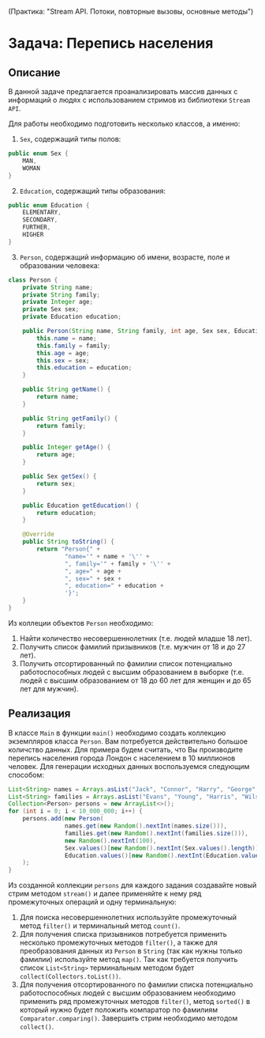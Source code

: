 (Практика: "Stream API. Потоки, повторные вызовы, основные методы")

# Задача: Перепись населения

## Описание
В данной задаче предлагается проанализировать массив данных с информаций о людях с использованием стримов из библиотеки `Stream API`. 

Для работы необходимо подготовить несколько классов, а именно:
1. `Sex`, содержащий типы полов:
```java
public enum Sex {
    MAN,
    WOMAN
}
```
2. `Education`, содержащий типы образования:
```java
public enum Education {
    ELEMENTARY,
    SECONDARY,
    FURTHER,
    HIGHER
}
```
3. `Person`, содержащий информацию об имени, возрасте, поле и образовании человека:
```java
class Person {
    private String name;
    private String family;
    private Integer age;
    private Sex sex;
    private Education education;

    public Person(String name, String family, int age, Sex sex, Education education) {
        this.name = name;
        this.family = family;
        this.age = age;
        this.sex = sex;
        this.education = education;
    }

    public String getName() {
        return name;
    }

    public String getFamily() {
        return family;
    }

    public Integer getAge() {
        return age;
    }

    public Sex getSex() {
        return sex;
    }

    public Education getEducation() {
        return education;
    }

    @Override
    public String toString() {
        return "Person{" +
                "name='" + name + '\'' +
                ", family='" + family + '\'' +
                ", age=" + age +
                ", sex=" + sex +
                ", education=" + education +
                '}';
    }
}
```

Из коллеции объектов `Person` необходимо:
1. Найти количество несовершеннолетних (т.е. людей младше 18 лет).
2. Получить список фамилий призывников (т.е. мужчин от 18 и до 27 лет).
3. Получить отсортированный по фамилии список потенциально работоспособных людей с высшим образованием в выборке (т.е. людей с высшим образованием от 18 до 60 лет для женщин и до 65 лет для мужчин).

## Реализация
В классе `Main` в функции `main()` необходимо создать коллекцию экземпляров класса `Person`. Вам потребуется действительно большое количство данных. Для примера будем считать, что Вы производите перепись населения города Лондон с населением в 10 миллионов человек. Для генерации исходных данных воспользуемся следующим способом:
```java
List<String> names = Arrays.asList("Jack", "Connor", "Harry", "George", "Samuel", "John");
List<String> families = Arrays.asList("Evans", "Young", "Harris", "Wilson", "Davies", "Adamson", "Brown");
Collection<Person> persons = new ArrayList<>();
for (int i = 0; i < 10_000_000; i++) {
    persons.add(new Person(
                names.get(new Random().nextInt(names.size())),
                families.get(new Random().nextInt(families.size())),
                new Random().nextInt(100),
                Sex.values()[new Random().nextInt(Sex.values().length)],
                Education.values()[new Random().nextInt(Education.values().length)])
    );
}
```

Из созданной коллекции `persons` для каждого задания создавайте новый стрим методом `stream()` и далее применяйте к нему ряд промежуточных операций и одну терминальную:
1. Для поиска несовершеннолетних используйте промежуточный метод `filter()` и терминальный метод `count()`.
2. Для получения списка призывников потребуется применить несколько промежуточных методов `filter()`, а также для преобразования данных из `Person` в `String` (так как нужны только фамилии) используйте метод `map()`. Так как требуется получить список `List<String>` терминальным методом будет `collect(Collectors.toList())`.
3. Для получения отсортированного по фамилии списка потенциально работоспособных людей с высшим образованием необходимо применить ряд промежуточных методов `filter()`, метод `sorted()` в который нужно будет положить компаратор по фамилиям `Comparator.comparing()`. Завершить стрим необходимо методом `collect()`.
